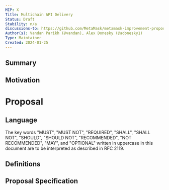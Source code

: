 ```yaml
---
MIP: X
Title: Multichain API Delivery
Status: Draft
Stability: n/a
discussions-to: https://github.com/MetaMask/metamask-improvement-proposals/discussions
Author(s): Vandan Parikh (@vandan), Alex Donesky (@adonesky1)
Type: Maintainer
Created: 2024-01-25
---
```


## Summary

## Motivation

# Proposal

## Language
The key words "MUST", "MUST NOT", "REQUIRED", "SHALL", "SHALL NOT", "SHOULD", "SHOULD NOT", "RECOMMENDED", "NOT RECOMMENDED", "MAY", and "OPTIONAL" written in uppercase in this document are to be interpreted as described in RFC 2119.

## Definitions

## Proposal Specification